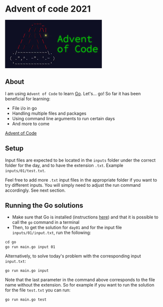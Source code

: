 # Advent of code 2021

![Advent of Code](./AOC_LOGO.jpg)

## About
I am using `Advent of Code` to learn [Go](https://go.dev/). Let's... go!
So far it has been beneficial for learning:
- File i/o in go
- Handling multiple files and packages
- Using command line arguments to run certain days
- And more to come

[Advent of Code](https://adventofcode.com/)

## Setup
Input files are expected to be located in the `inputs` folder under the correct folder for the day, and to have the extension `.txt`. Example `inputs/01/test.txt`. 

Feel free to add more `.txt` input files in the appropriate folder if you want to try different inputs. You will simply need to adjust the run command accordingly. See next section.

## Running the Go solutions

- Make sure that Go is installed (instructions [here](https://go.dev/doc/install)) and that it is possible to call the `go` command in a terminal
- Then, to get the solution for `day01` and for the input file  `inputs/01/input.txt`, run the following:

```
cd go
go run main.go input 01
```
Alternatively, to solve today's problem with the corresponding input `input.txt`:
```
go run main.go input
```
Note that the last parameter in the command above corresponds to the file name without the extension. So for example if you want to run the solution for the file `test.txt` you can run:
```
go run main.go test
```
  
